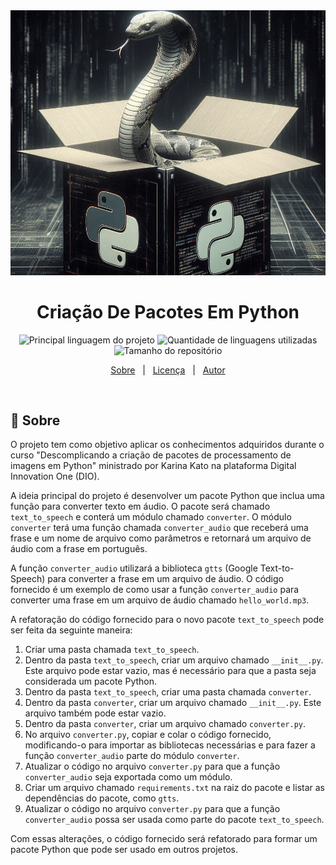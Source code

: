 <div align="center" id="top"> 
  <img src="./.github/packge.jpg" alt="Criacao De Pacotes Em Python" />
</div>


<h1 align="center">Criação De Pacotes Em Python</h1>

<p align="center">
  <img alt="Principal linguagem do projeto" src="https://img.shields.io/github/languages/top/Mathbull/criacao-de-pacotes-em-python?color=56BEB8">

  <img alt="Quantidade de linguagens utilizadas" src="https://img.shields.io/github/languages/count/Mathbull/criacao-de-pacotes-em-python?color=56BEB8">

  <img alt="Tamanho do repositório" src="https://img.shields.io/github/repo-size/Mathbull/criacao-de-pacotes-em-python?color=56BEB8">

 
</p>

<p align="center">
  <a href="#dart-sobre">Sobre</a> &#xa0; | &#xa0; 
  <a href="#memo-licença">Licença</a> &#xa0; | &#xa0;
  <a href="https://github.com/isabellazramos" target="_blank">Autor</a>
</p>

<br>

## :dart: Sobre ##

O projeto tem como objetivo aplicar os conhecimentos adquiridos durante o curso "Descomplicando a criação de pacotes de processamento de imagens em Python" ministrado por Karina Kato na plataforma Digital Innovation One (DIO).

A ideia principal do projeto é desenvolver um pacote Python que inclua uma função para converter texto em áudio. O pacote será chamado `text_to_speech` e conterá um módulo chamado `converter`. O módulo `converter` terá uma função chamada `converter_audio` que receberá uma frase e um nome de arquivo como parâmetros e retornará um arquivo de áudio com a frase em português.

A função `converter_audio` utilizará a biblioteca `gtts` (Google Text-to-Speech) para converter a frase em um arquivo de áudio. O código fornecido é um exemplo de como usar a função `converter_audio` para converter uma frase em um arquivo de áudio chamado `hello_world.mp3`.

A refatoração do código fornecido para o novo pacote `text_to_speech` pode ser feita da seguinte maneira:

1. Criar uma pasta chamada `text_to_speech`.
2. Dentro da pasta `text_to_speech`, criar um arquivo chamado `__init__.py`. Este arquivo pode estar vazio, mas é necessário para que a pasta seja considerada um pacote Python.
3. Dentro da pasta `text_to_speech`, criar uma pasta chamada `converter`.
4. Dentro da pasta `converter`, criar um arquivo chamado `__init__.py`. Este arquivo também pode estar vazio.
5. Dentro da pasta `converter`, criar um arquivo chamado `converter.py`.
6. No arquivo `converter.py`, copiar e colar o código fornecido, modificando-o para importar as bibliotecas necessárias e para fazer a função `converter_audio` parte do módulo `converter`.
7. Atualizar o código no arquivo `converter.py` para que a função `converter_audio` seja exportada como um módulo.
8. Criar um arquivo chamado `requirements.txt` na raiz do pacote e listar as dependências do pacote, como `gtts`.
9. Atualizar o código no arquivo `converter.py` para que a função `converter_audio` possa ser usada como parte do pacote `text_to_speech`.

Com essas alterações, o código fornecido será refatorado para formar um pacote Python que pode ser usado em outros projetos.

